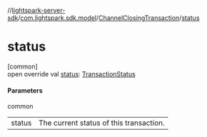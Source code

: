 //[lightspark-server-sdk](../../../index.md)/[com.lightspark.sdk.model](../index.md)/[ChannelClosingTransaction](index.md)/[status](status.md)

# status

[common]\
open override val [status](status.md): [TransactionStatus](../-transaction-status/index.md)

#### Parameters

common

| | |
|---|---|
| status | The current status of this transaction. |
